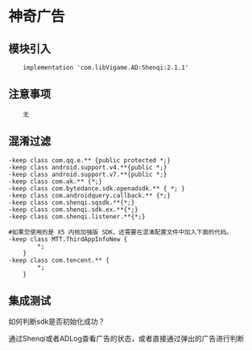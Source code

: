 # 神奇广告

## 模块引入

```text
    implementation 'com.libVigame.AD:Shenqi:2.1.1'
```

## 注意事项

```text
    无
```

## 混淆过滤

```text
-keep class com.qq.e.** {public protected *;}
-keep class android.support.v4.**{public *;}
-keep class android.support.v7.**{public *;}
-keep class com.ak.** {*;}
-keep class com.bytedance.sdk.openadsdk.** { *; }
-keep class com.androidquery.callback.** {*;}
-keep class com.shenqi.sqsdk.**{*;}
-keep class com.shenqi.sdk.ex.**{*;}
-keep class com.shenqi.listener.**{*;}

#如果您使用的是 X5 内核加强版 SDK，还需要在混淆配置文件中加入下面的代码。
-keep class MTT.ThirdAppInfoNew {
        *;
    }
-keep class com.tencent.** {
        *;
    }
```

## 集成测试

如何判断sdk是否初始化成功？

通过Shenqi或者ADLog查看广告的状态，或者直接通过弹出的广告进行判断

